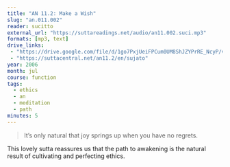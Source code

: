 ```yaml
---
title: "AN 11.2: Make a Wish"
slug: "an.011.002"
reader: sucitto
external_url: "https://suttareadings.net/audio/an11.002.suci.mp3"
formats: [mp3, text]
drive_links:
 - "https://drive.google.com/file/d/1go7PxjUeiFPCum0UM8ShJZYPrRE_NcyP/view?usp=drivesdk"
 - "https://suttacentral.net/an11.2/en/sujato"
year: 2006
month: jul
course: function
tags:
  - ethics
  - an
  - meditation
  - path
minutes: 5
---
```


> It’s only natural that joy springs up when you have no regrets.

This lovely sutta reassures us that the path to awakening is the natural result of cultivating and perfecting ethics.
